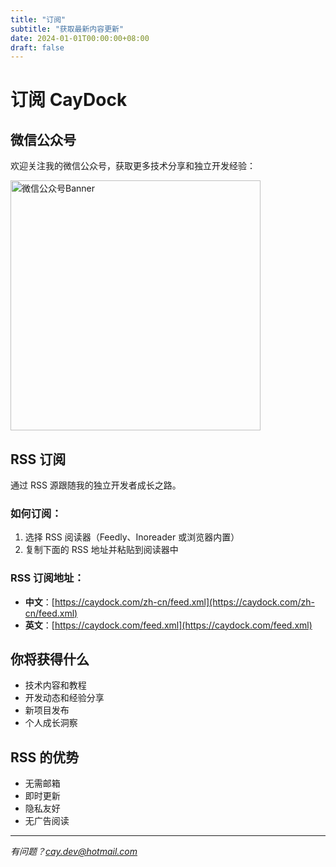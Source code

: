 ```yaml
---
title: "订阅"
subtitle: "获取最新内容更新"
date: 2024-01-01T00:00:00+08:00
draft: false
---
```


# 订阅 CayDock

## 微信公众号

欢迎关注我的微信公众号，获取更多技术分享和独立开发经验：

<img src="/images/wechat_banner.jpg" alt="微信公众号Banner" style="width: 400px; height: auto;">

## RSS 订阅

通过 RSS 源跟随我的独立开发者成长之路。

### 如何订阅：

1. 选择 RSS 阅读器（Feedly、Inoreader 或浏览器内置）
2. 复制下面的 RSS 地址并粘贴到阅读器中

### RSS 订阅地址：

- **中文**：[https://caydock.com/zh-cn/feed.xml](https://caydock.com/zh-cn/feed.xml)
- **英文**：[https://caydock.com/feed.xml](https://caydock.com/feed.xml)

## 你将获得什么

- 技术内容和教程
- 开发动态和经验分享
- 新项目发布
- 个人成长洞察

## RSS 的优势

- 无需邮箱
- 即时更新
- 隐私友好
- 无广告阅读

---

*有问题？[cay.dev@hotmail.com](mailto:cay.dev@hotmail.com)*

